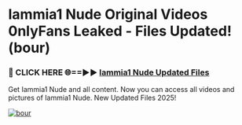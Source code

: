 # Iammia1 Nude Original Videos 0nlyFans Leaked - Files Updated! (bour)

<h3>🔴 CLICK HERE 🌐==►► <a href="https://tinyurl.com/52m3yx9h" rel="nofollow">Iammia1 Nude Updated Files</a></h3>

Get Iammia1 Nude and all content. Now you can access all videos and pictures of Iammia1 Nude. New Updated Files 2025!

[![bour](https://i.imgur.com/TnHtlc8.gif)](https://tinyurl.com/52m3yx9h)
